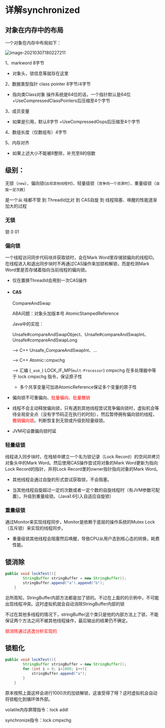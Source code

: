 # 详解synchronized

## 对象在内存中的布局

一个对象在内存中布局如下：

![image-20210307180227211](D:\CoCall文件\向宁\线程笔记\image-20210307180227211.png)

1、markword  8字节

- 对象头，锁信息等就存在这里

2、数据类型指针 class pointer   8字节/4字节

- 指向类Class对象 操作系统是64位的话，一个指针默认是64位 +UseCompressedClassPointers后压缩至4个字节

3、成员变量

- 如果是引用，默认8字节 +UseCompressedOops后压缩至4个字节

4、数组长度（仅数组有）4字节

5、内存对齐

- 如果上述大小不能被8整除，补充至8的倍数

## 级别：

无锁（```new```）、偏向锁(```出现其他线程时```)、轻量级锁（```竞争同一个资源时```）、重量级锁（```自旋一定次数```）

是一个从 啥都不管 到 ThreadId比对 到 CAS自旋 到 线程阻塞、唤醒的性能逐渐加大的过程

### 无锁

锁 0 01

### 偏向锁

一个线程访问同步代码块并获取锁时，会在Mark Word里存储锁偏向的线程ID。在线程进入和退出同步块时不再通过CAS操作来加锁和解锁，而是检测Mark Word里是否存储着指向当前线程的偏向锁。

- 仅在置换ThreadId会用到一次CAS操作

- #### CAS

  CompareAndSwap

  ABA问题：对象头加版本号 AtomicStampedReference

  Java中的实现：

  Unsafe#compareAndSwapObject、Unsafe#compareAndSwapInt、Unsafe#compareAndSwapLong

  --> C++ Unsafe_CompareAndSwapInt、...

  --> C++ Atomic::cmpxchg

  --> 汇编 (```_asm_```) LOCK_IF_MP(```mult-Processor```) cmpxchg 在多处理器中等于 lock cmpxchg 指令，保证原子性

  - 多个共享变量可加进AtomicReference保证多个变量的原子性

- 偏向锁不可重偏向、<font color='red'>批量偏向、批量撤销</font>

- 线程不会主动释放偏向锁，只有遇到其他线程尝试竞争偏向锁时，虚拟机会等待全局安全点（没有字节码正在执行的时刻），然后暂停拥有偏向锁的线程，<font color='red'>撤销偏向锁</font>。判断恢复到无锁或升级到轻量级锁。

- JVM可设置偏向锁时延

### 轻量级锁

线程进入同步块时，在栈帧中建立一个名为锁记录（Lock Record）的空间并拷贝对象头中的Mark Word。然后使用CAS操作尝试将对象的Mark Word更新为指向Lock Record的指针，并将Lock Record里的owner指针指向对象的Mark Word。

- 其他线程会通过自旋的形式尝试获取锁，不会阻塞。

- 当其他线程自旋超过一定的次数或者一定个数的自旋线程时（有JVM参数可配置）。升级到重量级锁。（Java1.6引入自适应自旋锁）

### 重量级锁

通过Monitor来实现线程同步，Monitor是依赖于底层的操作系统的Mutex Lock（互斥锁）来实现的线程同步。

- 重量级锁其他线程会阻塞然后唤醒，导致CPU从用户态到核心态的转换，耗费性能。

## 锁消除

```java
public void lockTest(){
        StringBuffer stringBuffer = new StringBuffer();
        stringBuffer.append("a").append("b");
    }
```

总所周知，StringBuffer内部方法都是加了锁的。不过在上面的的示例中，不可能出现线程冲突。这时虚拟机就会自动消除StringBuffer内部的锁

不过在其他多线程的情况下，stringBuffer这个类只是他的内部方法上了锁，不能保证两个方法之间不被其他线程操作，最后输出的结果仍不确定。

<font color='red'>锁消除通过逃逸分析实现的</font>

## 锁粗化

```java
public void lockTest(){
        StringBuffer stringBuffer = new StringBuffer();
        for (int i = 0; i<1000; i++){
            stringBuffer.append("a");
        }
    }
```

原本按照上面这样会进行1000次的加锁解锁，这谁受得了呀？这时虚拟机会自动将锁粗化到循环体外部。

volatile内存屏障指令：lock addl

synchronize指令：lock cmpxchg